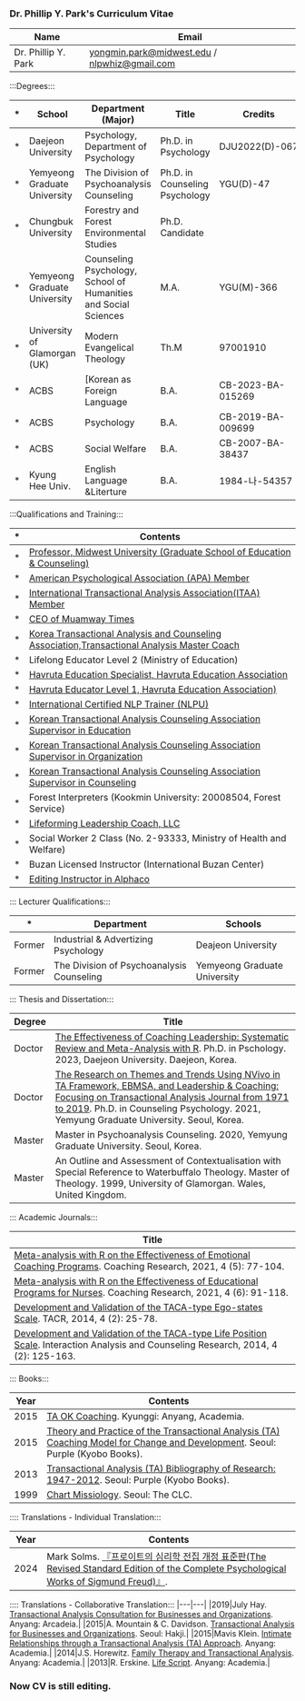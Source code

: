 ### Dr. Phillip Y. Park's Curriculum Vitae ###

|Name|Email|
|---|---|
|Dr. Phillip Y. Park|yongmin.park@midwest.edu / nlpwhiz@gmail.com|

:::Degrees:::

|*|School|Department (Major)|Title|Credits|
|---|---|---|---|---|
|*|Daejeon University|Psychology, Department of Psychology|Ph.D. in Psychology|DJU2022(D)-067|
|*|Yemyeong Graduate University|The Division of Psychoanalysis Counseling|Ph.D. in Counseling Psychology|YGU(D)-47|
|*|Chungbuk University|Forestry and Forest Environmental Studies|Ph.D. Candidate||
|*| Yemyeong Graduate University| Counseling Psychology, School of Humanities and Social Sciences| M.A.|YGU(M)-366|
|*|University of Glamorgan (UK)|Modern Evangelical Theology|Th.M|97001910|
|*|ACBS|[Korean as Foreign Language|B.A.|CB-2023-BA-015269|
|*|ACBS|Psychology|B.A.|CB-2019-BA-009699|
|*|ACBS|Social Welfare|B.A.|CB-2007-BA-38437|
|*|Kyung Hee Univ.|English Language &Literture|B.A.|1984-나-54357|

:::Qualifications and Training:::

|*|Contents|
|---|---|
|*|[Professor, Midwest University (Graduate School of Education & Counseling)](https://www.midwest.edu/eng/02academic/05faculty.asp#)|
|*|[American Psychological Association (APA) Member](https://directory.apa.org/MemDirProfile?rid=phillip-park-347)|
|*|[International Transactional Analysis Association(ITAA) Member](https://membersarea.itaaworld.com/civicrm/profile/view?reset=1&id=21637&gid=18)|
|*|[CEO of Muamway Times](https://muamway.net)|
|*|[Korea Transactional Analysis and Counseling Association,Transactional Analysis Master Coach](https://taca.kr/new_2017_html/sub0403.php?search_gubunx=%B1%B3%B7%F9%BA%D0%BC%AE%B8%B6%BD%BA%C5%CD%C4%DA%C4%A1&search_date=&search_sido=&search_name=%B9%DA%BF%EB%B9%CE)|
|*|Lifelong Educator Level 2 (Ministry of Education)|
|*|[Havruta Education Specialist, Havruta Education Association](https://cafe.naver.com/havrutaeducation/1993)|
|*|[Havruta Educator Level 1, Havruta Education Association)](https://cafe.naver.com/havrutaeducation/1993)|
|*|[International Certified NLP Trainer (NLPU)](https://www.nlpuniversitypress.com/gtcsessions/listmem.php?memID=965)|
|*|[Korean Transactional Analysis Counseling Association Supervisor in Education](https://taca.kr/new_2017_html/sub0403.php?search_gubunx=%B1%B3%C0%B0%BF%B5%BF%AA%B1%B3%B7%F9%BA%D0%BC%AE%BC%F6%B7%C3%B0%A8%B5%B6%C0%DA&search_date=&search_sido=&search_name=%B9%DA%BF%EB%B9%CE)|
|*|[Korean Transactional Analysis Counseling Association Supervisor in Organization](https://taca.kr/new_2017_html/sub0403.php?search_gubunx=%C1%B6%C1%F7%BF%B5%BF%AAMasterTrainer&search_date=&search_sido=&search_name=%B9%DA%BF%EB%B9%CE)|
|*|[Korean Transactional Analysis Counseling Association Supervisor in Counseling](https://taca.kr/new_2017_html/sub0403.php?search_gubunx=%BB%F3%B4%E3%BF%B5%BF%AA%B1%B3%B7%F9%BA%D0%BC%AE%BC%F6%B7%C3%B0%A8%B5%B6%C0%DA&search_date=&search_sido=&search_name=%B9%DA%BF%EB%B9%CE)|
|*|Forest Interpreters (Kookmin University: 20008504, Forest Service)|
|*|[Lifeforming Leadership Coach, LLC](https://lifeformingcoach.com/)|
|*|Social Worker 2 Class (No. 2-93333, Ministry of Health and Welfare)|
|*|Buzan Licensed Instructor (International Buzan Center)|
|*|[Editing Instructor in Alphaco](https://corp.alpaco.co.kr/)|

::: Lecturer Qualifications:::

|*|Department|Schools|
|---|---|---|
|Former|Industrial & Advertizing Psychology|Deajeon University|
|Former|The Division of Psychoanalysis Counseling|Yemyeong Graduate University|

::: Thesis and Dissertation:::

|Degree|Title|
|---|---|
|Doctor|[The Effectiveness of Coaching Leadership: Systematic Review and Meta-Analysis with R](https://www.riss.kr/search/detail/DetailView.do?p_mat_type=be54d9b8bc7cdb09&control_no=db44d62eb467cc81ffe0bdc3ef48d419&keyword=). Ph.D. in Pschology. 2023, Daejeon University. Daejeon, Korea.|
|Doctor|[The Research on Themes and Trends Using NVivo in TA Framework, EBMSA, and Leadership & Coaching: Focusing on Transactional Analysis Journal from 1971 to 2019](https://www.riss.kr/search/detail/DetailView.do?p_mat_type=be54d9b8bc7cdb09&control_no=cdd2e96aca8fbfbaffe0bdc3ef48d419&keyword=The%20Research%20on%20Themes%20and%20Trends%20Using%20NVivo). Ph.D. in Counseling Psychology. 2021, Yemyung Graduate University. Seoul, Korea.|
|Master| Master in Psychoanalysis Counseling. 2020, Yemyung Graduate University. Seoul, Korea.|
|Master|An Outline and Assessment of Contextualisation with Special Reference to Waterbuffalo Theology. Master of Theology. 1999, University of Glamorgan. Wales, United Kingdom.|

::: Academic Journals:::

|Title|
|---|
|[Meta-analysis with R on the Effectiveness of Emotional Coaching Programs](https://www.riss.kr/search/detail/DetailView.do?p_mat_type=1a0202e37d52c72d&control_no=b373ff582345d4c37f7a54760bb41745&keyword=). Coaching Research, 2021, 4 (5): 77-104.|
|[Meta-analysis with R on the Effectiveness of Educational Programs for Nurses](https://www.riss.kr/search/detail/DetailView.do?p_mat_type=1a0202e37d52c72d&control_no=56f597fd60b258b7b36097776a77e665&keyword=). Coaching Research, 2021, 4 (6): 91-118.|
|[Development and Validation of the TACA-type Ego-states Scale](https://scholar.kyobobook.co.kr/file/view?downOrView=pdf&schlrCmdtcode=4050025445818&artlNum=10304397&artlName=TACA%ED%98%95%20%EC%9E%90%EC%95%84%EC%83%81%ED%83%9C%20%ED%8F%89%EC%A0%95%EC%B2%99%EB%8F%84%20%EA%B0%9C%EB%B0%9C%20%EB%B0%8F%20%ED%83%80%EB%8B%B9%ED%99%94%20%EC%97%B0%EA%B5%AC). TACR, 2014, 4 (2): 25-78.|
|[Development and Validation of the TACA-type Life Position Scale](https://scholar.kyobobook.co.kr/file/view?downOrView=pdf&schlrCmdtcode=4050025445780&artlNum=10304400&artlName=TACA%ED%98%95%20%EC%9D%B8%EC%83%9D%ED%83%9C%EB%8F%84%20%ED%8F%89%EC%A0%95%EC%B2%99%EB%8F%84%20%EA%B0%9C%EB%B0%9C%20%EB%B0%8F%20%ED%83%80%EB%8B%B9%ED%99%94%20%EC%97%B0%EA%B5%AC). Interaction Analysis and Counseling Research, 2014, 4 (2): 125-163.|

::: Books:::

|Year|Contents|
|---|---|
|2015|[TA OK Coaching](https://www.riss.kr/search/detail/DetailView.do?p_mat_type=d7345961987b50bf&control_no=de34df5c136fc1f6ffe0bdc3ef48d419&keyword=). Kyunggi: Anyang, Academia.|
|2015|[Theory and Practice of the Transactional Analysis (TA) Coaching Model for Change and Development](https://product.kyobobook.co.kr/detail/S000060601325). Seoul: Purple (Kyobo Books).|
|2013|[Transactional Analysis (TA) Bibliography of Research: 1947-2012](https://ebook-product.kyobobook.co.kr/dig/epd/ebook/E000003007652). Seoul: Purple (Kyobo Books).|
|1999|[Chart Missiology](https://product.kyobobook.co.kr/detail/S000000589541). Seoul: The CLC.|

:::: Translations - Individual Translation:::

|Year|Contents|
|---|---|
|2024| Mark Solms.  [『프로이트의 심리학 전집 개정 표준판(The Revised Standard Edition of the Complete Psychological Works of Sigmund Freud)』](https://knpaca.kr/translation/rse24/index.html).|

:::: Translations - Collaborative Translation:::
|---|---|
|2019|July Hay. [Transactional Analysis Consultation for Businesses and Organizations](https://product.kyobobook.co.kr/detail/S000000896704). Anyang: Arcadeia.|
|2015|A. Mountain & C. Davidson. [Transactional Analysis for Businesses and Organizations](https://product.kyobobook.co.kr/detail/S000001642587). Seoul: Hakji.|
|2015|Mavis Klein. [Intimate Relationships through a Transactional Analysis (TA) Approach](https://product.kyobobook.co.kr/detail/S000000896659). Anyang: Academia.|
|2014|J.S. Horewitz. [Family Therapy and Transactional Analysis](https://product.kyobobook.co.kr/detail/S000000896645). Anyang: Academia.|
|2013|R. Erskine. [Life Script](https://product.kyobobook.co.kr/detail/S000000896635). Anyang: Academia.|


### Now CV is still editing.
